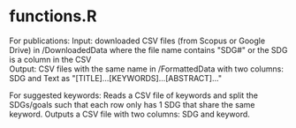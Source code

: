 # functions.R
For publications:
Input: downloaded CSV files (from Scopus or Google Drive) in /DownloadedData where the file name contains "SDG#" or the SDG is a column in the CSV  
Output: CSV files with the same name in /FormattedData with two columns: SDG and Text as "[TITLE]...[KEYWORDS]...[ABSTRACT]..."

For suggested keywords:
Reads a CSV file of keywords and split the SDGs/goals such that each row only has 1 SDG that share the same keyword. Outputs a CSV file with two columns: SDG and keyword.